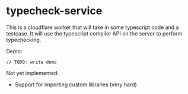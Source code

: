 # typecheck-service

This is a cloudflare worker that will take in some typescript code and a testcase. It will use the typescript compiler API on the server to perform typechecking.

Demo:
```
// TODO: write demo
```

Not yet implemented: 
- Support for importing custom libraries (very hard)
 
